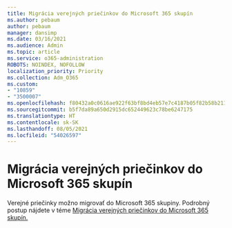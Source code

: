```yaml
---
title: Migrácia verejných priečinkov do Microsoft 365 skupín
ms.author: pebaum
author: pebaum
manager: dansimp
ms.date: 03/16/2021
ms.audience: Admin
ms.topic: article
ms.service: o365-administration
ROBOTS: NOINDEX, NOFOLLOW
localization_priority: Priority
ms.collection: Adm_O365
ms.custom:
- "10859"
- "3500007"
ms.openlocfilehash: f80432a0c0616ae922f63bf8bd4eb57e7c4187b05f82b58b21106a7f0c7863a0
ms.sourcegitcommit: b5f7da89a650d2915dc652449623c78be6247175
ms.translationtype: HT
ms.contentlocale: sk-SK
ms.lasthandoff: 08/05/2021
ms.locfileid: "54026597"
---
```

# <a name="migrate-public-folders-to-microsoft-365-groups"></a>Migrácia verejných priečinkov do Microsoft 365 skupín

Verejné priečinky možno migrovať do Microsoft 365 skupiny. Podrobný postup nájdete v téme [Migrácia verejných priečinkov do Microsoft 365 skupín.](https://aka.ms/PFToM365Group)